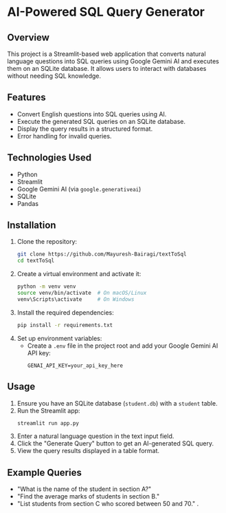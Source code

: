# AI-Powered SQL Query Generator

## Overview
This project is a Streamlit-based web application that converts natural language questions into SQL queries using Google Gemini AI and executes them on an SQLite database. It allows users to interact with databases without needing SQL knowledge.

## Features
- Convert English questions into SQL queries using AI.
- Execute the generated SQL queries on an SQLite database.
- Display the query results in a structured format.
- Error handling for invalid queries.

## Technologies Used
- Python
- Streamlit
- Google Gemini AI (via `google.generativeai`)
- SQLite
- Pandas

## Installation
1. Clone the repository:
   ```bash
   git clone https://github.com/Mayuresh-Bairagi/textToSql
   cd textToSql
   ```
2. Create a virtual environment and activate it:
   ```bash
   python -m venv venv
   source venv/bin/activate  # On macOS/Linux
   venv\Scripts\activate     # On Windows
   ```
3. Install the required dependencies:
   ```bash
   pip install -r requirements.txt
   ```
4. Set up environment variables:
   - Create a `.env` file in the project root and add your Google Gemini AI API key:
     ```
     GENAI_API_KEY=your_api_key_here
     ```

## Usage
1. Ensure you have an SQLite database (`student.db`) with a `student` table.
2. Run the Streamlit app:
   ```bash
   streamlit run app.py
   ```
3. Enter a natural language question in the text input field.
4. Click the "Generate Query" button to get an AI-generated SQL query.
5. View the query results displayed in a table format.

## Example Queries
- "What is the name of the student in section A?"
- "Find the average marks of students in section B."
- "List students from section C who scored between 50 and 70."
.


